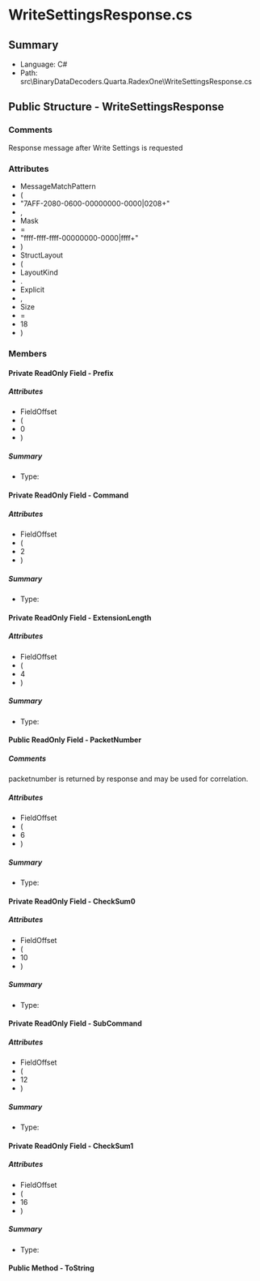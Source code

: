 ﻿# WriteSettingsResponse.cs

## Summary

* Language: C#
* Path: src\BinaryDataDecoders.Quarta.RadexOne\WriteSettingsResponse.cs

## Public Structure - WriteSettingsResponse

### Comments

 <summary>
 Response message after Write Settings is requested
 </summary>

### Attributes

 - MessageMatchPattern
 - (
 - "7AFF-2080-0600-00000000-0000|0208+"
 - ,
 - Mask
 - =
 - "ffff-ffff-ffff-00000000-0000|ffff+"
 - )
 - StructLayout
 - (
 - LayoutKind
 - .
 - Explicit
 - ,
 - Size
 - =
 - 18
 - )

### Members

#### Private ReadOnly Field - Prefix

##### Attributes

 - FieldOffset
 - (
 - 0
 - )

##### Summary

 * Type: 

#### Private ReadOnly Field - Command

##### Attributes

 - FieldOffset
 - (
 - 2
 - )

##### Summary

 * Type: 

#### Private ReadOnly Field - ExtensionLength

##### Attributes

 - FieldOffset
 - (
 - 4
 - )

##### Summary

 * Type: 

#### Public ReadOnly Field - PacketNumber

##### Comments

 <summary>
 packetnumber is returned by response and may be used for correlation.
 </summary>

##### Attributes

 - FieldOffset
 - (
 - 6
 - )

##### Summary

 * Type: 

#### Private ReadOnly Field - CheckSum0

##### Attributes

 - FieldOffset
 - (
 - 10
 - )

##### Summary

 * Type: 

#### Private ReadOnly Field - SubCommand

##### Attributes

 - FieldOffset
 - (
 - 12
 - )

##### Summary

 * Type: 

#### Private ReadOnly Field - CheckSum1

##### Attributes

 - FieldOffset
 - (
 - 16
 - )

##### Summary

 * Type: 

#### Public Method - ToString


